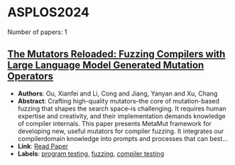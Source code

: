 # ASPLOS2024

Number of papers: 1

## [The Mutators Reloaded: Fuzzing Compilers with Large Language Model Generated Mutation Operators](paper_1.md)
- **Authors**: Ou, Xianfei and Li, Cong and Jiang, Yanyan and Xu, Chang
- **Abstract**: Crafting high-quality mutators–the core of mutation-based fuzzing that shapes the search space–is challenging. It requires human expertise and creativity, and their implementation demands knowledge of compiler internals. This paper presents MetaMut framework for developing new, useful mutators for compiler fuzzing. It integrates our compilerdomain knowledge into prompts and processes that can best...
- **Link**: [Read Paper](https://connglli.github.io/pdfs/metamut_asplos24.pdf)
- **Labels**: [program testing](../../labels/program_testing.md), [fuzzing](../../labels/fuzzing.md), [compiler testing](../../labels/compiler_testing.md)

